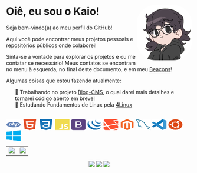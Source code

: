 
 <div style="display: inline_block;">
  <h1> 
    Oiê, eu sou o Kaio!
    <a href="https://www.linkedin.com/in/kaiopiola" target="_blank"><img align="right" alt="kaiopiola-icon" height="150" style="border-radius:50px;" src="https://raw.githubusercontent.com/kaiopiola/kaiopiola/main/icon_transparente.png"> </a>
 </h1>

 <p>Seja bem-vindo(a) ao meu perfil do GitHub!</p>
 <p>Aqui você pode encontrar meus projetos pessoais e repositórios públicos onde colaborei!</p>
 <p>Sinta-se à vontade para explorar os projetos e ou me contatar se necessário! Meus contatos se encontram no menu à esquerda, no final deste documento, e em meu <a href="https://beacons.ai/kaiopiola" target="_blank">Beacons</a>!</p>
 
 <p>Algumas coisas que estou fazendo atualmente:</p>
 <ul style="list-style-type:none;">
    <li>🔭 Trabalhando no projeto <a href="https://github.com/kaiopiola/Blog-CMS">Blog-CMS</a>, o qual darei mais detalhes e tornarei código aberto em breve!</li>
    <li>🌱 Estudando Fundamentos de Linux pela <a href="https://github.com/4linux">4Linux</a></li>
  </ul>
  
  <div style="display: inline_block"><br>
<img align="center" alt="Kaio-PHP" height="30" width="40" src="https://raw.githubusercontent.com/devicons/devicon/2ae2a900d2f041da66e950e4d48052658d850630/icons/php/php-plain.svg">
    <img align="center" alt="Kaio-HTML5" height="30" width="40" src="https://raw.githubusercontent.com/devicons/devicon/2ae2a900d2f041da66e950e4d48052658d850630/icons/html5/html5-plain.svg">
        <img align="center" alt="Kaio-CSS3" height="30" width="40" src="https://raw.githubusercontent.com/devicons/devicon/2ae2a900d2f041da66e950e4d48052658d850630/icons/css3/css3-plain.svg">
        <img align="center" alt="Kaio-Javascript" height="30" width="40" src="https://raw.githubusercontent.com/devicons/devicon/2ae2a900d2f041da66e950e4d48052658d850630/icons/javascript/javascript-plain.svg">
        <img align="center" alt="Kaio-Bootstrap5" height="30" width="40" src="https://raw.githubusercontent.com/devicons/devicon/2ae2a900d2f041da66e950e4d48052658d850630/icons/bootstrap/bootstrap-plain.svg">
        <img align="center" alt="Kaio-Jquery" height="30" width="40" src="https://raw.githubusercontent.com/devicons/devicon/2ae2a900d2f041da66e950e4d48052658d850630/icons/jquery/jquery-plain.svg">
        <img align="center" alt="Kaio-Laravel" height="30" width="40" src="https://raw.githubusercontent.com/devicons/devicon/2ae2a900d2f041da66e950e4d48052658d850630/icons/laravel/laravel-plain.svg">
        <img align="center" alt="Kaio-Magento2" height="30" width="40" src="https://raw.githubusercontent.com/devicons/devicon/2ae2a900d2f041da66e950e4d48052658d850630/icons/magento/magento-original.svg">
        <img align="center" alt="Kaio-MySQL" height="30" width="40" src="https://raw.githubusercontent.com/devicons/devicon/2ae2a900d2f041da66e950e4d48052658d850630/icons/mysql/mysql-plain.svg">
        <img align="center" alt="Kaio-vscode" height="30" width="40" src="https://raw.githubusercontent.com/devicons/devicon/2ae2a900d2f041da66e950e4d48052658d850630/icons/vscode/vscode-original.svg">
        <img align="center" alt="Kaio-Ubuntu" height="30" width="40" src="https://raw.githubusercontent.com/devicons/devicon/2ae2a900d2f041da66e950e4d48052658d850630/icons/ubuntu/ubuntu-plain.svg">
        <img align="center" alt="Kaio-Windows" height="30" width="40" src="https://raw.githubusercontent.com/devicons/devicon/2ae2a900d2f041da66e950e4d48052658d850630/icons/windows8/windows8-original.svg">

    
    
    
  </div>
  
  
  <!--
  <ul style="list-style-type:none;">
    <li>🔭 Atualmente trabalhando em <a href="#link">Projeto</a></li>
    <li>🌱 Estudando Flutter</li>
    <li><a href="#link">📫 Entre em contato comigo</a></li>
  </ul>
-->
</div>


<div align="center">
  <a href="https://github.com/kaiopiola">
    <table style="border: none !important;" cellspacing="0" cellpadding="0">
  <tr style="border: none !important;">
  <td style="border: none !important;"><img height="180em" src="https://github-readme-stats.vercel.app/api?username=kaiopiola&show_icons=true&theme=dark&include_all_commits=true&count_private=true"/></td>
  <td style="border: none !important;"><img height="180em" src="https://github-readme-stats.vercel.app/api/top-langs/?username=kaiopiola&layout=compact&langs_count=7&theme=dark"/></td>
    </tr>
  </table>
  </a>
</div>

<div align="center"> 
  <a href="https://instagram.com/kaiopiola" target="_blank"><img src="https://img.shields.io/badge/-Instagram-%23E4405F?style=for-the-badge&logo=instagram&logoColor=white" target="_blank"></a>
  <a href = "mailto:kaio.piola@hotmail.com"><img src="https://img.shields.io/badge/-email-%23333?style=for-the-badge&logo=gmail&logoColor=white" target="_blank"></a>
  <a href="https://www.linkedin.com/in/kaiopiola" target="_blank"><img src="https://img.shields.io/badge/-LinkedIn-%230077B5?style=for-the-badge&logo=linkedin&logoColor=white" target="_blank"></a> 
</div>
  
<!--
**kaiopiola/kaiopiola** is a ✨ _special_ ✨ repository because its `README.md` (this file) appears on your GitHub profile.

Here are some ideas to get you started:

- 🔭 I’m currently working on ...
- 🌱 I’m currently learning ...
- 👯 I’m looking to collaborate on ...
- 🤔 I’m looking for help with ...
- 💬 Ask me about ...
- 📫 How to reach me: ...
- 😄 Pronouns: ...
- ⚡ Fun fact: ...
-->

